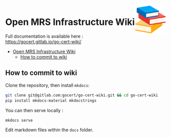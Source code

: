 <img height="96" src="./docs/img/logo.png" width="96" align="right"/>

# Open MRS Infrastructure Wiki

Full documentation is available here : https://gocert.gitlab.io/go-cert-wiki/

- [Open MRS Infrastructure Wiki](#open-mrs-infrastructure-wiki)
  - [How to commit to wiki](#how-to-commit-to-wiki)

## How to commit to wiki

Clone the repository, then install `mkdocs`:

```bash
git clone git@gitlab.com:gocert/go-cert-wiki.git && cd go-cert-wiki
pip install mkdocs-material mkdocstrings
```

You can then serve locally :

```bash
mkdocs serve
```

Edit markdown files within the `docs` folder.